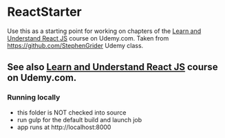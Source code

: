 ReactStarter
====

Use this as a starting point for working on chapters of the [Learn and Understand React JS](https://www.udemy.com/learn-and-understand-reactjs/) course on Udemy.com.
Taken from https://github.com/StephenGrider Udemy class.

See also [Learn and Understand React JS](https://www.udemy.com/learn-and-understand-reactjs/) course on Udemy.com.
---

### Running locally

* this folder is NOT checked into source
* run gulp for the default build and launch job 
* app runs at http://localhost:8000

